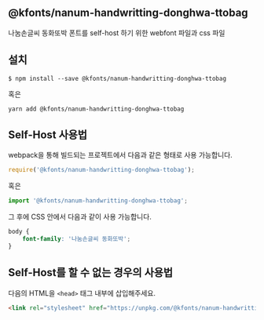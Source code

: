
@kfonts/nanum-handwritting-donghwa-ttobag
---------------------

나눔손글씨 동화또박 폰트를 self-host 하기 위한 webfont 파일과 css 파일

설치
----

```
$ npm install --save @kfonts/nanum-handwritting-donghwa-ttobag
```

혹은

```
yarn add @kfonts/nanum-handwritting-donghwa-ttobag
```

Self-Host 사용법
---------------

webpack을 통해 빌드되는 프로젝트에서 다음과 같은 형태로 사용 가능합니다.

```js
require('@kfonts/nanum-handwritting-donghwa-ttobag');
```

혹은

```js
import '@kfonts/nanum-handwritting-donghwa-ttobag';
```

그 후에 CSS 안에서 다음과 같이 사용 가능합니다.

```css
body {
    font-family: '나눔손글씨 동화또박';
}
```

Self-Host를 할 수 없는 경우의 사용법
--------------------------------

다음의 HTML을 `<head>` 태그 내부에 삽입해주세요.

```html
<link rel="stylesheet" href="https://unpkg.com/@kfonts/nanum-handwritting-donghwa-ttobag/index.css" />
```

